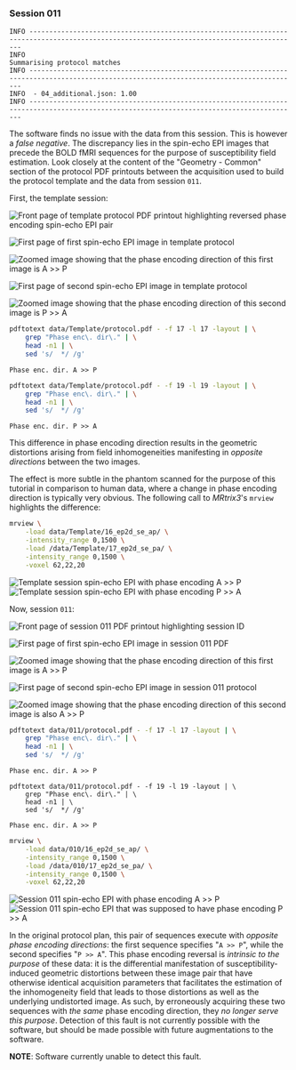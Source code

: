 ### Session 011

```text
INFO ------------------------------------------------------------------------------------------------------------------------------------------
INFO                                                        Summarising protocol matches
INFO ------------------------------------------------------------------------------------------------------------------------------------------
INFO  - 04_additional.json: 1.00
INFO ------------------------------------------------------------------------------------------------------------------------------------------
```

The software finds no issue with the data from this session.
This is however a *false negative*.
The discrepancy lies in the spin-echo EPI images
that precede the BOLD fMRI sequences
for the purpose of susceptibility field estimation.
Look closely at the content of the "Geometry - Common" section
of the protocol PDF printouts
between the acquisition used to build the protocol template
and the data from session `011`.

First, the template session:

![Front page of template protocol PDF printout highlighting reversed phase encoding spin-echo EPI pair](images/011_01_Template_Frontpage.png)

![First page of *first* spin-echo EPI image in template protocol](images/011_02_Template_SEEPIAP)

![Zoomed image showing that the phase encoding direction of this *first* image is A >> P](images/011_03_Template_PE.png) 

![First page of *second* spin-echo EPI image in template protocol](images/011_04_Template_SEEPIPA)

![Zoomed image showing that the phase encoding direction of this *second* image is P >> A](images/011_05_Template_PE.png) 

```sh
pdftotext data/Template/protocol.pdf - -f 17 -l 17 -layout | \
    grep "Phase enc\. dir\." | \
    head -n1 | \
    sed 's/  */ /g'
```

`Phase enc. dir. A >> P`

```sh
pdftotext data/Template/protocol.pdf - -f 19 -l 19 -layout | \
    grep "Phase enc\. dir\." | \
    head -n1 | \
    sed 's/  */ /g'
```

`Phase enc. dir. P >> A`

This difference in phase encoding direction
results in the geometric distortions arising from field inhomogeneities
manifesting in *opposite directions* between the two images.

The effect is more subtle in the phantom scanned for the purpose of this tutorial
in comparison to human data,
where a change in phase encoding direction is typically very obvious.
The following call to *MRtrix3*'s `mrview` highlights the difference:

```sh
mrview \
    -load data/Template/16_ep2d_se_ap/ \
    -intensity_range 0,1500 \
    -load /data/Template/17_ep2d_se_pa/ \
    -intensity_range 0,1500 \
    -voxel 62,22,20
```

![Template session spin-echo EPI with phase encoding A >> P](images/011_10_Template_MRView_AP.png) ![Template session spin-echo EPI with phase encoding P >> A](images/011_11_Template_MRView_PA.png)

Now, session `011`:

![Front page of session 011 PDF printout highlighting session ID](images/011_06_Modified_Frontpage.png)

![First page of *first* spin-echo EPI image in session 011 PDF](images/011_07_Modified_SEEPIAP)

![Zoomed image showing that the phase encoding direction of this *first* image is A >> P](images/011_08_Modified_PE.png) 

![First page of *second* spin-echo EPI image in session 011 protocol](images/011_09_Modified_SEEPIPA)

![Zoomed image showing that the phase encoding direction of this *second* image is *also* A >> P](images/011_10_Modified_PE.png) 

```sh
pdftotext data/011/protocol.pdf - -f 17 -l 17 -layout | \
    grep "Phase enc\. dir\." | \
    head -n1 | \
    sed 's/  */ /g'
```

`Phase enc. dir. A >> P`

```
pdftotext data/011/protocol.pdf - -f 19 -l 19 -layout | \
    grep "Phase enc\. dir\." | \
    head -n1 | \
    sed 's/  */ /g'
```

`Phase enc. dir. A >> P`

```sh
mrview \
    -load data/010/16_ep2d_se_ap/ \
    -intensity_range 0,1500 \
    -load /data/010/17_ep2d_se_pa/ \
    -intensity_range 0,1500 \
    -voxel 62,22,20
```

![Session 011 spin-echo EPI with phase encoding A >> P](images/011_12_Modified_MRView_AP.png) ![Session 011 spin-echo EPI that was supposed to have phase encoding P >> A](images/011_13_Modified_MRView_PA.png)

In the original protocol plan,
this pair of sequences execute with *opposite phase encoding directions*:
the first sequence specifies "`A >> P`",
while the second specifies "`P >> A`".
This phase encoding reversal is *intrinsic to the purpose* of these data:
it is the differential manifestation of susceptibility-induced geometric distortions
between these image pair
that have otherwise identical acquisition parameters
that facilitates the estimation of the inhomogeneity field that leads to those distortions
as well as the underlying undistorted image.
As such,
by erroneously acquiring these two sequences with *the same* phase encoding direction,
they *no longer serve this purpose*.
Detection of this fault is not currently possible with the software,
but should be made possible with future augmentations to the software.

**NOTE**: Software currently unable to detect this fault.
